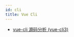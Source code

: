 ```yaml
---
id: cli
title: Vue Cli
---
```


- [vue-cli 源码分析 (vue-cli3) ](https://github.com/KuangPF/vue-cli-analysis)